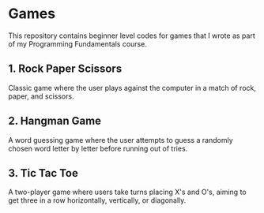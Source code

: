 # Games
This repository contains beginner level codes for games that I wrote as part of my Programming Fundamentals course.

## 1. Rock Paper Scissors
Classic game where the user plays against the computer in a match of rock, paper, and scissors.

## 2. Hangman Game
A word guessing game where the user attempts to guess a randomly chosen word letter by letter before running out of tries.

## 3. Tic Tac Toe
A two-player game where users take turns placing X's and O's, aiming to get three in a row horizontally, vertically, or diagonally.
